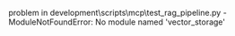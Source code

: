 problem in development\scripts\mcp\test_rag_pipeline.py - ModuleNotFoundError: No module named 'vector_storage'
